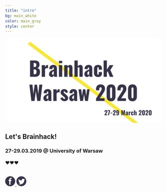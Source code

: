 ```yaml
---
title: "intro"
bg: main_white
color: main_gray
style: center
---
```


![Brainhack Warsaw](img/banner-fb.png)

## Let's Brainhack!

### **27-29.03.2019** @  University of Warsaw


#### ❤️❤️❤️

<br>

<a href="https://web.facebook.com/brainhackWAW" target="_blank">
 <img src="img/fb_ico.png" alt="Facebook">
</a>
<a href="https://twitter.com/brainhackW" target="_blank">
  <img src="img/twitter_ico.png" alt="Twitter">
</a>
